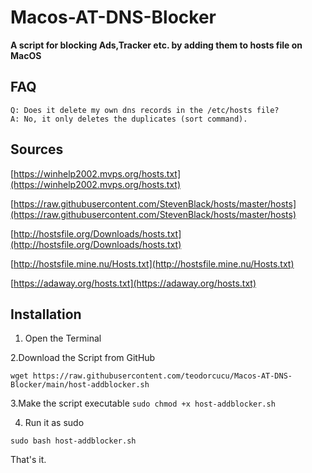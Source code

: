 # Macos-AT-DNS-Blocker

**A script for blocking Ads,Tracker etc. by adding them to hosts file on MacOS**

## FAQ

	Q: Does it delete my own dns records in the /etc/hosts file?
	A: No, it only deletes the duplicates (sort command). 

## Sources

[https://winhelp2002.mvps.org/hosts.txt](https://winhelp2002.mvps.org/hosts.txt)

[https://raw.githubusercontent.com/StevenBlack/hosts/master/hosts](https://raw.githubusercontent.com/StevenBlack/hosts/master/hosts)

[http://hostsfile.org/Downloads/hosts.txt](http://hostsfile.org/Downloads/hosts.txt)

[http://hostsfile.mine.nu/Hosts.txt](http://hostsfile.mine.nu/Hosts.txt)

[https://adaway.org/hosts.txt](https://adaway.org/hosts.txt)

## Installation

1. Open the Terminal

2.Download the Script from GitHub 

```wget https://raw.githubusercontent.com/teodorcucu/Macos-AT-DNS-Blocker/main/host-addblocker.sh```

3.Make the script executable
```sudo chmod +x host-addblocker.sh```

4. Run it as sudo

```sudo bash host-addblocker.sh```


That's it.
